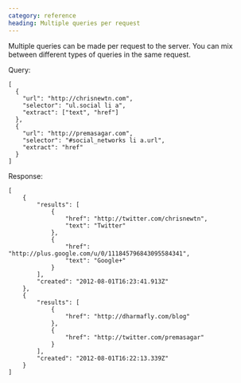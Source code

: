 ```yaml
---
category: reference
heading: Multiple queries per request
---
```


Multiple queries can be made per request to the server. You can mix between 
different types of queries in the same request.

Query:

    [
      {
        "url": "http://chrisnewtn.com",
        "selector": "ul.social li a",
        "extract": ["text", "href"]
      },
      {
        "url": "http://premasagar.com",
        "selector": "#social_networks li a.url",
        "extract": "href"
      }
    ]

Response:

    [
        {
            "results": [
                {
                    "href": "http://twitter.com/chrisnewtn",
                    "text": "Twitter"
                },
                {
                    "href": "http://plus.google.com/u/0/111845796843095584341",
                    "text": "Google+"
                }
            ],
            "created": "2012-08-01T16:23:41.913Z"
        },
        {
            "results": [
                {
                    "href": "http://dharmafly.com/blog"
                },
                {
                    "href": "http://twitter.com/premasagar"
                }
            ],
            "created": "2012-08-01T16:22:13.339Z"
        }
    ]